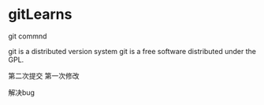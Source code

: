 # gitLearns
git commnd

git is a distributed version system
git is a free software distributed under the GPL.

第二次提交
第一次修改

解决bug